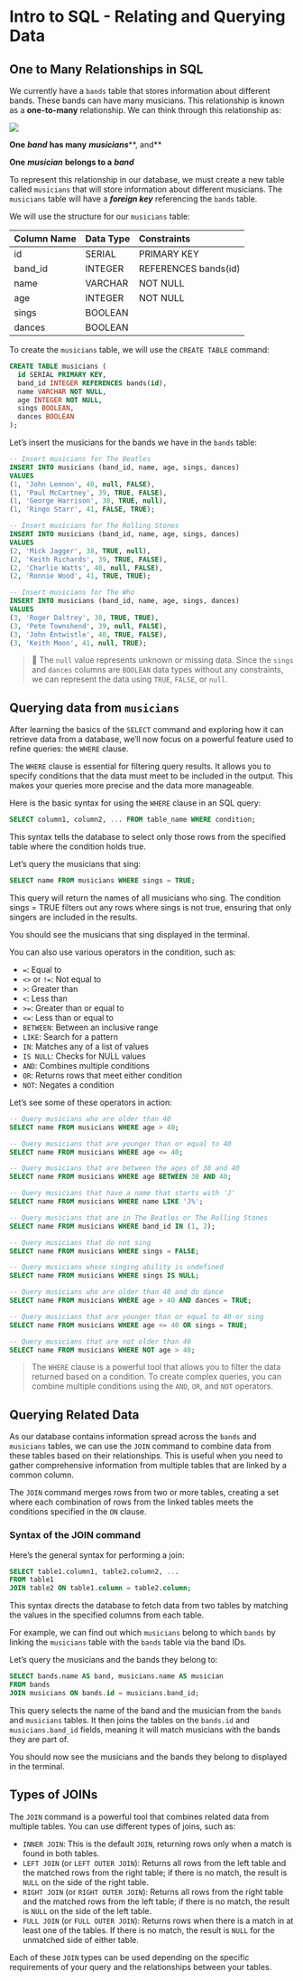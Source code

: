 # Intro to SQL - Relating and Querying Data

## One to Many Relationships in SQL
We currently have a `bands` table that stores information about different bands. These bands can have many musicians. This relationship is known as a **one-to-many** relationship. We can think through this relationship as:

![](/assets/music-bands-musicians.png)

**One** ***band*** **has many** ***musicians*****, and**

**One** ***musician*** **belongs to a** ***band***

To represent this relationship in our database, we must create a new table called `musicians` that will store information about different musicians. The `musicians` table will have a ***foreign key*** referencing the `bands` table.

We will use the structure for our `musicians` table:

| Column Name | Data Type | Constraints |
| :---------- | :-------- | :---------- |
| id | SERIAL | PRIMARY KEY |
| band_id | INTEGER | REFERENCES bands(id) |
| name | VARCHAR | NOT NULL |
| age | INTEGER | NOT NULL |
| sings | BOOLEAN |  |
| dances | BOOLEAN |  |

To create the `musicians` table, we will use the `CREATE TABLE` command:

```sql
CREATE TABLE musicians (
  id SERIAL PRIMARY KEY,
  band_id INTEGER REFERENCES bands(id),
  name VARCHAR NOT NULL,
  age INTEGER NOT NULL,
  sings BOOLEAN,
  dances BOOLEAN
);
```

Let’s insert the musicians for the bands we have in the `bands` table:

```sql
-- Insert musicians for The Beatles
INSERT INTO musicians (band_id, name, age, sings, dances) 
VALUES 
(1, 'John Lennon', 40, null, FALSE),
(1, 'Paul McCartney', 39, TRUE, FALSE),
(1, 'George Harrison', 38, TRUE, null),
(1, 'Ringo Starr', 41, FALSE, TRUE);

-- Insert musicians for The Rolling Stones
INSERT INTO musicians (band_id, name, age, sings, dances) 
VALUES 
(2, 'Mick Jagger', 38, TRUE, null),
(2, 'Keith Richards', 39, TRUE, FALSE),
(2, 'Charlie Watts', 40, null, FALSE),
(2, 'Ronnie Wood', 41, TRUE, TRUE);

-- Insert musicians for The Who
INSERT INTO musicians (band_id, name, age, sings, dances) 
VALUES 
(3, 'Roger Daltrey', 38, TRUE, TRUE),
(3, 'Pete Townshend', 39, null, FALSE),
(3, 'John Entwistle', 40, TRUE, FALSE),
(3, 'Keith Moon', 41, null, TRUE);
```
> 🧠 The `null` value represents unknown or missing data. Since the `sings` and `dances` columns are `BOOLEAN` data types without any constraints, we can represent the data using `TRUE`, `FALSE`, or `null`.

## Querying data from `musicians`
After learning the basics of the `SELECT` command and exploring how it can retrieve data from a database, we’ll now focus on a powerful feature used to refine queries: the `WHERE` clause.

The `WHERE` clause is essential for filtering query results. It allows you to specify conditions that the data must meet to be included in the output. This makes your queries more precise and the data more manageable.

Here is the basic syntax for using the `WHERE` clause in an SQL query:

```sql
SELECT column1, column2, ... FROM table_name WHERE condition;
```

This syntax tells the database to select only those rows from the specified table where the condition holds true.

Let’s query the musicians that sing:

```sql
SELECT name FROM musicians WHERE sings = TRUE;
```

This query will return the names of all musicians who sing. The condition sings = TRUE filters out any rows where sings is not true, ensuring that only singers are included in the results.

You should see the musicians that sing displayed in the terminal.

You can also use various operators in the condition, such as:

- `=`: Equal to
- `<>` or `!=`: Not equal to
- `>`: Greater than
- `<`: Less than
- `>=`: Greater than or equal to
- `<=`: Less than or equal to
- `BETWEEN`: Between an inclusive range
- `LIKE`: Search for a pattern
- `IN`: Matches any of a list of values
- `IS NULL`: Checks for NULL values
- `AND`: Combines multiple conditions
- `OR`: Returns rows that meet either condition
- `NOT`: Negates a condition

Let’s see some of these operators in action:

```sql
-- Query musicians who are older than 40
SELECT name FROM musicians WHERE age > 40;

-- Query musicians that are younger than or equal to 40
SELECT name FROM musicians WHERE age <= 40;

-- Query musicians that are between the ages of 38 and 40
SELECT name FROM musicians WHERE age BETWEEN 38 AND 40;

-- Query musicians that have a name that starts with 'J'
SELECT name FROM musicians WHERE name LIKE 'J%';

-- Query musicians that are in The Beatles or The Rolling Stones
SELECT name FROM musicians WHERE band_id IN (1, 2);

-- Query musicians that do not sing
SELECT name FROM musicians WHERE sings = FALSE;

-- Query musicians whose singing ability is undefined
SELECT name FROM musicians WHERE sings IS NULL;

-- Query musicians who are older than 40 and do dance
SELECT name FROM musicians WHERE age > 40 AND dances = TRUE;

-- Query musicians that are younger than or equal to 40 or sing
SELECT name FROM musicians WHERE age <= 40 OR sings = TRUE;

-- Query musicians that are not older than 40
SELECT name FROM musicians WHERE NOT age > 40;
```
> The `WHERE` clause is a powerful tool that allows you to filter the data returned based on a condition. To create complex queries, you can combine multiple conditions using the `AND`, `OR`, and `NOT` operators.

## Querying Related Data
As our database contains information spread across the `bands` and `musicians` tables, we can use the `JOIN` command to combine data from these tables based on their relationships. This is useful when you need to gather comprehensive information from multiple tables that are linked by a common column.

The `JOIN` command merges rows from two or more tables, creating a set where each combination of rows from the linked tables meets the conditions specified in the `ON` clause.

### Syntax of the JOIN command
Here’s the general syntax for performing a join:

```sql
SELECT table1.column1, table2.column2, ...
FROM table1
JOIN table2 ON table1.column = table2.column;
```

This syntax directs the database to fetch data from two tables by matching the values in the specified columns from each table.

For example, we can find out which `musicians` belong to which `bands` by linking the `musicians` table with the `bands` table via the band IDs.

Let’s query the musicians and the bands they belong to:

```sql
SELECT bands.name AS band, musicians.name AS musician
FROM bands
JOIN musicians ON bands.id = musicians.band_id;
```

This query selects the name of the band and the musician from the `bands` and `musicians` tables. It then joins the tables on the `bands.id` and `musicians.band_id` fields, meaning it will match musicians with the bands they are part of.

You should now see the musicians and the bands they belong to displayed in the terminal.

## Types of JOINs
The `JOIN` command is a powerful tool that combines related data from multiple tables. You can use different types of joins, such as:

- `INNER JOIN`: This is the default `JOIN`, returning rows only when a match is found in both tables.
- `LEFT JOIN` (or `LEFT OUTER JOIN`): Returns all rows from the left table and the matched rows from the right table; if there is no match, the result is `NULL` on the side of the right table.
- `RIGHT JOIN` (or `RIGHT OUTER JOIN`): Returns all rows from the right table and the matched rows from the left table; if there is no match, the result is `NULL` on the side of the left table.
- `FULL JOIN` (or `FULL OUTER JOIN`): Returns rows when there is a match in at least one of the tables. If there is no match, the result is `NULL` for the unmatched side of either table.

Each of these `JOIN` types can be used depending on the specific requirements of your query and the relationships between your tables.